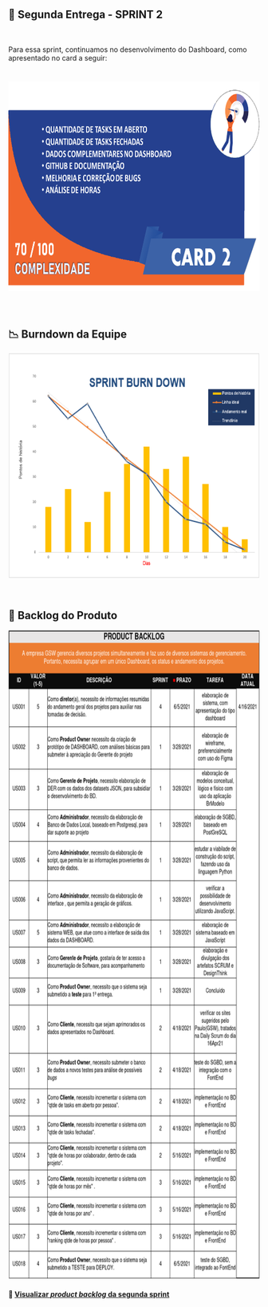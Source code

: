 ## :bookmark: Segunda Entrega - SPRINT 2

<br>

Para essa sprint, continuamos no desenvolvimento do Dashboard, como apresentado no card a seguir:
<h1 align="center"> <img src = "/Imagens Geral/card02.png" width="710" height="420" /></h1>

<br>

## :chart_with_downwards_trend: Burndown da Equipe

<img src = "/Imagens Geral/burn2.png" width="600" height="450"/></h1>

<br>

## :newspaper: Backlog do Produto

<img src = "/Imagens Geral/backlogproduto2.png" width="800" height="1300"/></h1>

#### 🔗 [Visualizar *product backlog* da segunda sprint](https://github.com/Time-1-ADS/ProjetoGSW/blob/main/Imagens%20Geral/backlogproduto2.png)

